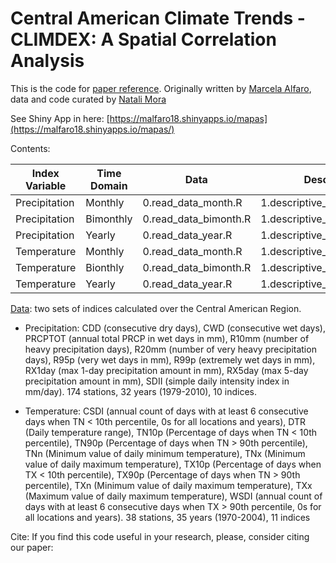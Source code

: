 # Central American Climate Trends - CLIMDEX: A Spatial Correlation Analysis

This is the code for [paper reference](). Originally written by [Marcela Alfaro](https://github.com/malfaro2), data and code curated by [Natali Mora](https://github.com/nataliemora)

See Shiny App in here: [https://malfaro18.shinyapps.io/mapas](https://malfaro18.shinyapps.io/mapas/)

Contents:

<table class="table table-bordered table-hover table-condensed">
<thead><tr><th title="Field #1">Index Variable</th>
<th title="Field #2">Time Domain</th>
<th title="Field #3">Data</th>
<th title="Field #4">Descriptive</th>
<th title="Field #5">Tests (global and local)</th>
</tr></thead>
<tbody><tr>
<td>Precipitation</td>
<td>Monthly</td>
<td>0.read_data_month.R</td>
<td>1.descriptive_month_prec.R</td>
<td>2.tests_month.R</td>
</tr>
<tr>
<td>Precipitation</td>
<td>Bimonthly</td>
<td>0.read_data_bimonth.R</td>
<td>1.descriptive_bimonth_prec.R</td>
<td>2.tests_bimonth.R</td>
</tr>
<tr>
<td>Precipitation</td>
<td>Yearly</td>
<td>0.read_data_year.R</td>
<td>1.descriptive_year_prec.R</td>
<td>2.tests_year.R</td>
</tr>
<tr>
<td>Temperature</td>
<td>Monthly</td>
<td>0.read_data_month.R</td>
<td>1.descriptive_month_temp.R</td>
<td>2.tests_month.R</td>
</tr>
<tr>
<td>Temperature</td>
<td>Bionthly</td>
<td>0.read_data_bimonth.R</td>
<td>1.descriptive_bimonth_temp.R</td>
<td>2.tests_bimonth.R</td>
</tr>
<tr>
<td>Temperature</td>
<td>Yearly</td>
<td>0.read_data_year.R</td>
<td>1.descriptive_year_temp.R</td>
<td>2.tests_year.R</td>
</tr>
</tbody></table>

[Data](datos_original): two sets of indices calculated over the Central American Region. 

  * Precipitation:  CDD (consecutive dry days), CWD (consecutive wet days), PRCPTOT (annual total PRCP in wet days in mm), R10mm (number of heavy precipitation days), R20mm (number of very heavy precipitation days), R95p (very wet days in mm), R99p (extremely wet days in mm), RX1day (max 1-day precipitation amount in mm), RX5day (max 5-day precipitation amount in mm), SDII (simple daily intensity index in mm/day). 174 stations, 32 years (1979-2010), 10 indices.
  
  * Temperature: CSDI (annual count of days with at least 6 consecutive days when TN < 10th percentile, 0s for all locations and years), DTR (Daily temperature range), TN10p (Percentage of days when TN < 10th percentile), TN90p (Percentage of days when TN > 90th percentile), TNn (Minimum value of daily minimum temperature), TNx (Minimum value of daily maximum temperature), TX10p (Percentage of days when TX < 10th percentile), TX90p (Percentage of days when TN > 90th percentile), TXn (Minimum value of daily maximum temperature), TXx (Maximum value of daily maximum temperature), WSDI (annual count of days with at least 6 consecutive days when TX > 90th percentile, 0s for all locations and years). 38 stations, 35 years (1970-2004), 11 indices


Cite:
If you find this code useful in your research, please, consider citing our paper: 
